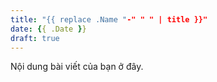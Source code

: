 ```yaml
---
title: "{{ replace .Name "-" " " | title }}"
date: {{ .Date }}
draft: true
---
```


Nội dung bài viết của bạn ở đây.